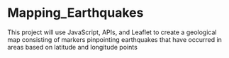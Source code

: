 # Mapping_Earthquakes
This project will use JavaScript, APIs, and Leaflet to create a geological map consisting of markers pinpointing earthquakes that have occurred in areas based on latitude and longitude points
